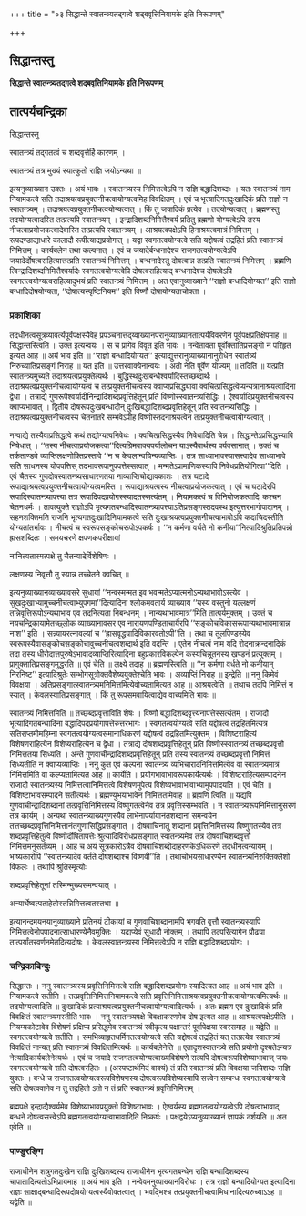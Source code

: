+++
title = "०३ सिद्धान्ते स्वातन्त्र्यतद्गत्वे शद्बवृत्तिनियामके इति निरूपणम्"

+++


## सिद्धान्तस्तु

**सिद्धान्ते स्वातन्त्र्यतद्गत्वे शद्बवृत्तिनियामके इति निरूपणम्**

## **तात्पर्यचन्द्रिका**

सिद्धान्तस्तु

स्वातन्त्र्यं तद्गतत्वं च शब्दवृत्तेर्हि कारणम् ।

स्वातन्त्र्यं तत्र मुख्यं स्यात्कुतो राज्ञि जयोऽन्यथा ॥

इत्यनुव्याख्यान उक्तः । अयं भावः । स्वातन्त्र्यस्य निमित्तत्वेऽपि न राज्ञि बद्धादिशब्दाः । यतः स्वातन्त्र्यं नाम नियामकत्वे सति तदाश्रयत्वप्रयुक्तनीचत्वायोग्यत्वमिह विवक्षितम् । एवं च भृत्यादिगतदुःखादिकं प्रति राज्ञो न स्वातन्त्र्यम् । तदाश्रयत्वप्रयुक्तनीचत्वयोग्यत्वात् । किं तु जयादिकं प्रत्येव । तदयोग्यत्वात् । ब्रह्मणस्तु तदयोग्यत्वादस्ति तत्प्रत्यपि स्वातन्त्र्यम् । इन्द्रादिशब्दनिमित्तैश्वर्यं प्रतितु ब्रह्मणो योग्यत्वेऽपि तस्य नीचत्वाप्रयोजकत्वादेवास्ति तत्प्रत्यपि स्वातन्त्र्यम् । आश्रयत्वपक्षेऽपि हिनाश्रयत्वमात्रं निमित्तम् । रूपदण्डाद्याधारे कालादौ रूपीत्याद्यप्रयोगात् । यद्वा स्वगतत्वयोग्यत्वे सति यद्दोषत्वं तद्रहितं प्रति स्वातन्त्र्यं निमित्तम् । कार्यबलेन तथा कल्पनात् । एवं च जयादेर्बन्धनादेश्च राजगतत्वयोग्यत्वेऽपि जयादेर्दोषत्वराहित्यात्तत्प्रति स्वातन्त्र्यं निमित्तम् । बन्धनादेस्तु दोषत्वान्न तत्प्रति स्वातन्त्र्यं निमित्तम् । ब्रह्मणि त्विन्द्रादिशब्दनिमित्तैश्वर्यादेः स्वगतत्वयोग्यत्वेपि दोषत्वराहित्याद् बन्धनादेश्च दोषत्वेऽपि स्वगतत्वयोग्यत्वराहित्यादुभयं प्रति स्वातन्त्र्यं निमित्तम् । अत एवानुव्याख्याने ‘‘राज्ञो बन्धादियोग्यत’’ इति राज्ञो बन्धादिदोषयोग्यता, ‘‘दोषात्यस्पृष्टिनियम’’ इति विष्णौ दोषायोग्यताचोक्ता ।

### **प्रकाशिका**

तदधीनत्वसूत्रव्यावर्त्यपूर्वपक्षस्यैवेह प्रपञ्चनात्तद्य्वाख्यानपरानुव्याख्यानतात्पर्यविवरणेन पूर्वपक्षप्रतिक्षेपमाह ॥ सिद्धान्तस्त्विति ॥ उक्त इत्यन्वयः । स च प्रागेव विवृत इति भावः । नन्वेतावता पूर्वोक्तातिप्रसङ्गो न परिहृत इत्यत आह ॥ अयं भाव इति ॥ ‘‘राज्ञो बन्धादियोग्यत’’ इत्याद्युत्तरानुव्याख्यानानुरोधेन स्वातंत्र्यं निरुच्यातिप्रसङ्गं निराह ॥ यत इति ॥ उत्तरवाक्येनान्वयः । अतो नेति पूर्वेण योज्यम् ॥ तदिति ॥ यत्प्रति स्वातन्त्र्यमुच्यते तदाश्रयत्वप्रयुक्तेत्यर्थः । बुद्धिस्थदुःखबन्धैश्वर्यादिस्तच्छब्दार्थः । तदाश्रयत्वप्रयुक्तनीचत्वायोग्यत्वं च तत्प्रयुक्तनीचत्वस्य क्वाप्यप्रसिद्ध्यावा क्वचित्प्रसिद्धत्वेप्यन्यत्रानाश्रयत्वादिना द्वेधा । तत्राद्ये गुणरूपैश्वर्यादीनिन्द्रादिशब्दप्रवृत्तिहेतून् प्रति विष्णोस्स्वातन्त्र्यसिद्धिः । ऐश्वर्यादिप्रयुक्तनीचत्वस्य क्वाप्यभावात् । द्वितीये दोषरूपदुःखबन्धादीन् दुःखिबद्धादिशब्दप्रवृत्तिहेतून् प्रति स्वातन्त्र्यसिद्धिः । तदाश्रयत्वप्रयुक्तनीचत्वस्य चेतनांतरे सम्भवेऽपीह विष्णोस्तदनाश्रयत्वेन तत्प्रयुक्तनीचत्वायोग्यत्वात् ।

नन्वाद्ये तस्यैवाप्रसिद्धत्वे कथं तद्योग्यत्वनिषेधः । क्वचित्प्रसिद्धस्यैव निषेधादिति चेन्न । सिद्धान्तेऽप्रसिद्धस्यापि निषेधात् । ‘‘तस्य नीचत्वाप्रयोजकत्वा’’दित्यग्रिमवाक्यपर्यालोचन याऽस्यैवार्थस्य पर्यवसानात् । उक्तं च तर्कताण्डवे व्याप्तिलक्षणोक्तिप्रस्तावे ‘‘न च केवलान्वयिन्यव्याप्तिः । तत्र साध्याभावस्यासत्त्वादेव साध्याभावे सति साधनस्य योपपत्तिस् तदभावरूपानुपपत्तेस्सत्वात् । मन्मतेऽप्रामाणिकस्यापि निषेधप्रतियोगित्वा’’दिति । एवं चैतस्य गुणदोषस्वातन्त्र्यसाधारणतया नाव्याप्तिचोद्यावकाशः । तत्र घटादे रूपाद्याश्रयत्वप्रयुक्तनीचत्वायोग्यत्वमस्ति । रूपाद्याश्रयत्वस्य नीचत्वाप्रयोजकत्वात् । एवं च घटादेरपि रूपादिस्वातन्त्र्यापत्त्या तत्र रूपादिपदप्रयोगस्स्यादतस्सत्यंतम् । नियामकत्वं च विनियोजकत्वादिः कश्चन चेतनधर्मः । तावत्युक्ते राज्ञोऽपि भृत्यगतबन्धादिस्वातन्त्र्यापत्त्याऽतिप्रसङ्गस्तदवस्थ इत्युत्तरभागोपादानम् । सहनशक्तिमति राजनि भृत्यगतदुःखादिनियामकत्वे सति दुःखाश्रयत्वप्रयुक्तनीचत्वाभावोऽपि कदाचिदस्तीति योग्यतांतर्भावः । नीचत्वं च स्वरूपसङ्कोचरूपोऽपकर्षः । ‘‘न कर्मणा वर्धते नो कनीया’’नित्यादिश्रुतिप्रतिपन्नो ह्रासशब्दितः । समयचरणे क्षपणकपरीक्षायां

नानित्यतास्मत्पक्षे तु चैतन्यादेर्विशेषिणः ।

लक्षणस्य निवृत्तौ तु स्यान्न तच्चेतने क्वचित् ॥

इत्यनुव्याख्यानव्याख्यावसरे सुधायां ‘‘नन्वस्मन्मत इव भवन्मतेऽप्यात्मनोऽन्यथाभावोऽस्त्येव । सुखदुःखाभ्यामुच्चनीचत्वाभ्युपगमा’’दित्यादिना श्लोकमवतार्य व्याख्याय ‘‘यस्य वस्तुनो यल्लक्षणं तन्निवृत्तिरूपोऽन्यथाभाव एव तदनित्यता निबन्धनम् । नान्यथाभावमात्र’’मिति तात्पर्यमुक्तम् । उक्तं च नयचन्द्रिकायामेतच्छ्लोक व्याख्यानावसर एव नारायणपण्डिताचार्यैरपि ‘‘सङ्कोचविकासरूपान्यथाभावमात्रान्न नाश’’ इति । सन्न्यायरत्नावल्यां च ‘‘ह्रासवृद्ध्यादिविकारवतोऽपी’’ति । तथा च तूलपिण्डस्येव स्वरूपस्यैवासङ्कोचसङ्कोचावुच्चनीचत्वशब्दार्थ इति वदन्ति । एतेन नीचत्वं नाम यदि रोदनाक्रन्दनादिकं तदा तस्य धीरोदात्तपुरुषेऽभावादव्याप्तिरित्यादिना बहुप्रकारविकल्पेन कस्यचिन्नूतनस्य खण्डनं प्रत्युक्तम् । प्रागुक्तातिप्रसङ्गमुद्धरति ॥ एवं चेति ॥ लक्ष्ये तदाह ॥ ब्रह्मणस्त्विति ॥ ‘‘न कर्मणा वर्धते नो कनीयान् निरनिष्ट’’ इत्यादिश्रुतेः सम्भोगसूत्रोक्तवैशेष्ययुक्तेश्चेति भावः । अव्याप्तिं निराह ॥ इन्द्रेति ॥ ननु किमेवं विवक्षया । अतिप्रसङ्गात्स्वातन्त्र्यमनिमित्तमित्येवोच्यतामित्यत आह ॥ आश्रयत्वेति ॥ तथाच तदपि निमित्तं न स्यात् । केवलस्यातिप्रसङ्गात् । किं तु रूपसमवायित्वाद्येव वाच्यमिति भावः ॥

स्वातन्त्र्यं निमित्तमिति ॥ तच्छब्दप्रवृत्ताविति शेषः । विष्णौ बद्धादिशब्दवृत्त्यनापत्तेस्सत्यंतम् । राजादौ भृत्यादिगतबन्धादिना बद्धादिपदप्रयोगापत्तेरुत्तरभागः । स्वगतत्वयोग्यत्वे सति यद्दोषत्वं तद्रहितमित्यत्र सतिसप्तमीमहिम्ना स्वगतत्वयोग्यत्वसमानाधिकरणं यद्दोषत्वं तद्रहितमित्युक्तम् । विशिष्टराहित्यं विशेषणराहित्येन विशेष्यराहित्येन च द्वेधा । तत्राद्ये दोषशब्दप्रवृत्तिहेतून् प्रति विष्णोस्स्वातन्त्र्यं तच्छब्दप्रवृत्तौ निमित्ततया सिध्यति । अन्ते गुणवाचीन्द्रादिशब्दप्रवृत्तिहेतून् प्रति तस्य स्वातन्त्र्यं तच्छब्दप्रवृत्तौ निमित्तं सिध्यतीति न क्वाप्यव्याप्तिः । ननु कुत एवं कल्पना स्वातन्त्र्यं व्यभिचारादनिमित्तमित्येव वा स्वातन्त्र्यमात्रं निमित्तमिति वा कल्प्यतामित्यत आह ॥ कार्येति ॥ प्रयोगभावाभावरूपकार्येत्यर्थः । विशिष्टराहित्यसम्पादनेन राजादौ स्वातन्त्र्यस्य निमित्तत्वानिमित्तत्वे विशेषणमुपेत्य विशेष्यभावाभावाभ्यामुपपादयति ॥ एवं चेति ॥ विशिष्टाभावसम्पादने सतीत्यर्थः । ब्रह्मण्युभयाभावेन निमित्ततामेवाह ॥ ब्रह्मणि त्विति ॥ यद्यपि गुणवाचीन्द्रादिशब्दानां तत्प्रवृत्तिनिमित्तस्य विष्णुगतत्वेनैव तत्र प्रवृत्तिस्सम्भवति । न स्वातन्त्र्यरूपनिमित्तानुसरणं तत्र कार्यम् । अन्यथा स्वातन्त्र्याख्यगुणस्यैव लाभेनापर्यायानंतशब्दानां समन्वयेन तत्तच्छब्दप्रवृत्तिनिमित्तानंतगुणासिद्धिप्रसङ्गात् । दोषवाचिनांतु शब्दानां प्रवृत्तिनिमित्तस्य विष्णुगतस्यैव तत्र शब्दप्रवृत्तिहेतुत्वे विष्णोर्दोषितापत्तेः श्रुत्यादिविरोधप्रसङ्गात् स्वातन्त्र्यमेव तत्र दोषवाचिशब्दवृत्तौ निमित्तमनुसर्तव्यम् । आह च अयं सूत्रकारोऽत्रैव दोषवाचिशब्दोदाहरणकेऽधिकरणे तदधीनत्वन्यायम् । भाष्यकारोपि ‘‘स्वातन्त्र्यादेव वर्तंते दोषशब्दाश्च विष्णवी’’ति । तथाचोभयसाधारण्येन स्वातन्त्र्यनिरुक्तिक्लेशो विफलः । तथापि श्रुतिस्मृत्योः

शब्दप्रवृत्तिहेतूनां तस्मिन्मुख्यसमन्वयात् ।

अन्यार्थेष्वल्पताहेतोस्तन्निमित्तत्वतस्तथा ॥

इत्यानन्दमयनयानुव्याख्याने प्रतिनयं टीकायां च गुणवाचिशब्दानामपि भगवति वृत्तौ स्वातन्त्र्यस्यापि निमित्तत्वेनोपपादनात्साधारण्येनैवमुक्तिः । यद्यप्येवं सुधादौ नोक्तम् । तथापि तदपरित्यागेन प्रौढ्या तात्पर्यांतरवर्णनमेतदित्यदोषः । केवलस्वातन्त्र्यस्य निमित्तत्वेऽपि न राज्ञि बद्धादिशब्दप्रयोगः ।

### **चन्द्रिकाबिन्दुः**

सिद्धान्तः । ननु स्वातन्त्र्यस्य प्रवृत्तिनिमित्तत्वे राज्ञि बद्धादिशब्दप्रयोगः स्यादित्यत आह ॥ अयं भाव इति ॥ नियामकत्वे सतीति ॥ तत्प्रवृत्तिनिमित्तनियामकत्वे सति प्रवृत्तिनिमित्ताश्रयत्वप्रयुक्तनीचत्वायोग्यत्वमित्यर्थः ॥ तदयोग्यत्वादिति ॥ दुःखादिकं प्रत्याश्रयत्वप्रयुक्तनीचत्वायोग्यत्वादित्यर्थः । अतः ब्रह्मण एव दुःखादिकं प्रति विवक्षितं स्वातन्त्र्यमस्तीति भावः । ननु स्वातन्त्र्यपक्षे विवक्षाकरणमेव दोष इत्यत आह ॥ आश्रयत्वपक्षेऽपीति ॥ नियम्यकोटावेव विशेषणं प्रक्षिप्य प्रसिद्धमेव स्वातन्त्र्यं स्वीकृत्य पक्षान्तरं पूर्वापेक्षया स्वरसमाह ॥ यद्वेति ॥ स्वगतत्वयोग्यत्वे सतीति । समभिव्याहृतधर्मिगतत्वयोग्यत्वे सति यद्दोषत्वं तद्रहितं यत् तत्प्रत्येव स्वातन्त्र्यं विवक्षितं नान्यत् प्रति स्वातन्त्र्यं विवक्षितमित्यर्थः ॥ कार्यबलेनेति ॥ एतादृशस्वातन्त्र्ये सति प्रयोगो दृश्यतेऽन्यत्र नेत्यादिकार्यबलेनेत्यर्थः । एवं च जयादे राजगतत्वयोग्यत्वाख्यविशेषणे सत्यपि दोषत्वरूपविशेष्याभावाज् जयः स्वगतत्वयोग्यत्वे सति दोषत्वरहितः । (अस्पष्टार्थमिदं वाक्यं) तं प्रति स्वातन्त्र्यं प्रति विवक्षया जयिशब्दः राज्ञि युक्तः । बन्धे च राजगतत्वयोग्यत्वरूपविशेषणस्य दोषत्वरूपविशेष्यस्यापि सत्त्वेन सम्बन्धः स्वगतत्वयोग्यत्वे सति दोषत्ववानेव न तु तद्रहितो ऽतो न तं प्रति स्वातन्त्र्यं प्रवृत्तिनिमित्तम् ।

ब्रह्मपक्षे इन्द्राद्यैश्वर्यमेव विशेष्याभावप्रयुक्तो विशिष्टाभावः । ऐश्वर्यस्य ब्रह्मगतत्वयोग्यत्वेऽपि दोषत्वाभावाद् बन्धने दोषत्वसत्त्वेऽपि ब्रह्मगतत्वयोग्यत्वाभावादिति निष्कर्षः । पक्षद्वयेऽप्यनुव्याख्यानं ज्ञापकं दर्शयति ॥ अत एवेति ॥

### **पाण्डुरङ्गि**

राजाधीनेन शत्रुगतदुःखेन राज्ञि दुःखिशब्दस्य राजाधीनेन भृत्यगतबन्धेन राज्ञि बन्धादिशब्दस्य चापातादित्यतोऽभिप्रायमाह ॥ अयं भाव इति ॥ नन्वेवमनुव्याख्यानविरोधः । तत्र राज्ञो बन्धादियोग्यत इत्यादिना राज्ञः साक्षाद्बन्धादिरूपदोषयोग्यत्वस्यैवोक्तत्वात् । भवद्भिश्च तत्प्रयुक्तनीचत्वाभिधानादित्यरुच्याऽऽह ॥ यद्वेति ॥

